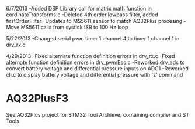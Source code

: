 6/7/2013
-Added DSP Library call for matrix math function in cordinateTransforms.c
-Deleted 4th order lowpass filter, added firstOrderFilter
-Updates to MS5611 sensor to match AQ32Plus procesing
-Move MS5611 calls from systick ISR to 100 Hz loop

5/22/2013
-Changed serial pwm timer 1 channel 4 to timer 1 channel 1 in drv_rx.c

4/29/2013
-Fixed alternate function definition errors in drv_rx.c
-Fixed alternate function definition errors in drv_pwmEsc.c
-Reworked drv_adc to convert battery voltage and differential pressure inputs on ADC1
-Reworked cli.c to display battery voltage and differential pressure with 'z' command

AQ32PlusF3
==============

See AQ32Plus project for STM32 Tool Archieve, containing compiler and ST Tools

